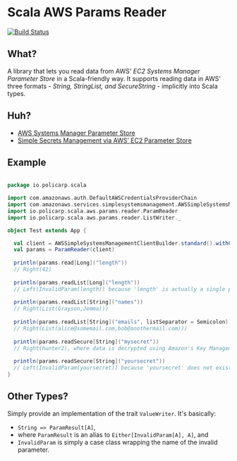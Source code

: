 # Scala AWS Params Reader
[![Build Status](https://travis-ci.org/kdrakon/scala-aws-params-reader.svg?branch=master)](https://travis-ci.org/kdrakon/scala-aws-params-reader)

## What?
A library that lets you read data from AWS' _EC2 Systems Manager Parameter Store_ in a Scala-friendly way. It supports reading data in AWS' three formats - _String, StringList, and SecureString_ - implicitly into Scala types.

## Huh?
- [AWS Systems Manager Parameter Store](http://docs.aws.amazon.com/systems-manager/latest/userguide/systems-manager-paramstore.html)
- [Simple Secrets Management via AWS’ EC2 Parameter Store](https://medium.com/@mda590/simple-secrets-management-via-aws-ec2-parameter-store-737477e19450)

## Example
```scala
  
package io.policarp.scala

import com.amazonaws.auth.DefaultAWSCredentialsProviderChain
import com.amazonaws.services.simplesystemsmanagement.AWSSimpleSystemsManagementClientBuilder
import io.policarp.scala.aws.params.reader.ParamReader
import io.policarp.scala.aws.params.reader.ListWriter._

object Test extends App {

  val client = AWSSimpleSystemsManagementClientBuilder.standard().withCredentials(new DefaultAWSCredentialsProviderChain()).build()
  val params = ParamReader(client)
  
  println(params.read[Long]("length"))
  // Right(42)
  
  println(params.readList[Long]("length"))
  // Left(InvalidParam(length)) because 'length' is actually a single parameter
  
  println(params.readList[String]("names"))
  // Right(List(Grayson,Jemma)))
  
  println(params.readList[String]("emails", listSeparator = Semicolon))
  // Right(List(alice@somemail.com,bob@anothermail.com)))  
  
  println(params.readSecure[String]("mysecret"))
  // Right(hunter2), where data is decrypted using Amazon's Key Management Service if your credentials allow for it
  
  println(params.readSecure[String]("yoursecret"))
  // Left(InvalidParam(yoursecret)) because 'yoursecret' does not exist OR your credentials don't allow for reading
}

```
## Other Types?
Simply provide an implementation of the trait `ValueWriter`. It's basically:
 - `String => ParamResult[A]`, 
 - where `ParamResult` is an alias to `Either[InvalidParam[A], A]`, and
 - `InvalidParam` is simply a case class wrapping the name of the invalid parameter.